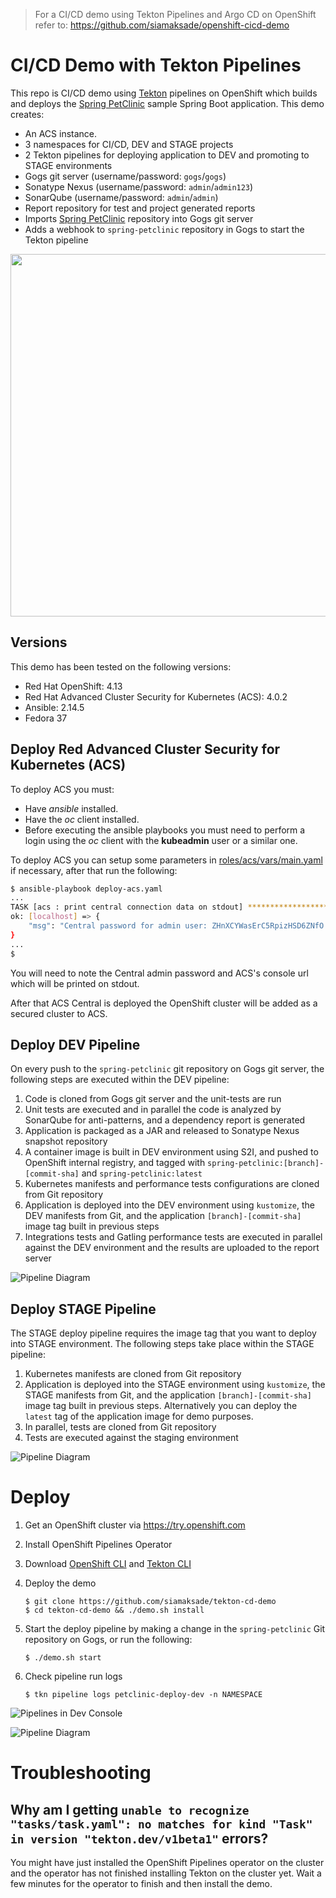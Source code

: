 
> For a CI/CD demo using Tekton Pipelines and Argo CD on OpenShift refer to:
> https://github.com/siamaksade/openshift-cicd-demo

# CI/CD Demo with Tekton Pipelines

This repo is CI/CD demo using [Tekton](http://www.tekton.dev) pipelines on OpenShift which builds and deploys the [Spring PetClinic](https://github.com/spring-projects/spring-petclinic) sample Spring Boot application. This demo creates:

* An ACS instance. 
* 3 namespaces for CI/CD, DEV and STAGE projects
* 2 Tekton pipelines for deploying application to DEV and promoting to STAGE environments
* Gogs git server (username/password: `gogs`/`gogs`)
* Sonatype Nexus (username/password: `admin`/`admin123`)
* SonarQube (username/password: `admin`/`admin`)
* Report repository for test and project generated reports
* Imports [Spring PetClinic](https://github.com/spring-projects/spring-petclinic) repository into Gogs git server
* Adds a webhook to `spring-petclinic` repository in Gogs to start the Tekton pipeline

<p align="center">
  <img width="580" src="docs/images/projects.svg">
</p>

## Versions

This demo has been tested on the following versions:

* Red Hat OpenShift: 4.13
* Red Hat Advanced Cluster Security for Kubernetes (ACS): 4.0.2
* Ansible: 2.14.5
* Fedora 37

## Deploy Red Advanced Cluster Security for Kubernetes (ACS)

To deploy ACS you must:

* Have _ansible_ installed.
* Have the _oc_ client installed.
* Before executing the ansible playbooks you must need to perform a login using the _oc_ client with the **kubeadmin** user or a similar one.

To deploy ACS you can setup some parameters in [roles/acs/vars/main.yaml](roles/acs/vars/main.yaml) if necessary, after that run the following:

```bash
$ ansible-playbook deploy-acs.yaml
...
TASK [acs : print central connection data on stdout] **********************************************************************************************************************************************************************************************************
ok: [localhost] => {
    "msg": "Central password for admin user: ZHnXCYWasErC5RpizHSD6ZNfO ACS console: https://['central-acs-central.apps.ocp.labmad.redhat.com']"
}
...
$
```

You will need to note the Central admin password and ACS's console url which will be printed on stdout.

After that ACS Central is deployed the OpenShift cluster will be added as a secured cluster to ACS. 


## Deploy DEV Pipeline

On every push to the `spring-petclinic` git repository on Gogs git server, the following steps are executed within the DEV pipeline:

1. Code is cloned from Gogs git server and the unit-tests are run
1. Unit tests are executed and in parallel the code is analyzed by SonarQube for anti-patterns, and a dependency report is generated
1. Application is packaged as a JAR and released to Sonatype Nexus snapshot repository
1. A container image is built in DEV environment using S2I, and pushed to OpenShift internal registry, and tagged with `spring-petclinic:[branch]-[commit-sha]` and `spring-petclinic:latest`
1. Kubernetes manifests and performance tests configurations are cloned from Git repository
1. Application is deployed into the DEV environment using `kustomize`, the DEV manifests from Git, and the application `[branch]-[commit-sha]` image tag built in previous steps
1. Integrations tests and Gatling performance tests are executed in parallel against the DEV environment and the results are uploaded to the report server

![Pipeline Diagram](docs/images/pipeline-diagram-dev.svg)

## Deploy STAGE Pipeline

The STAGE deploy pipeline requires the image tag that you want to deploy into STAGE environment. The following steps take place within the STAGE pipeline:
1. Kubernetes manifests are cloned from Git repository
1. Application is deployed into the STAGE environment using `kustomize`, the STAGE manifests from Git, and the application `[branch]-[commit-sha]` image tag built in previous steps. Alternatively you can deploy the `latest` tag of the application image for demo purposes.
1. In parallel, tests are cloned from Git repository
1. Tests are executed against the staging environment

![Pipeline Diagram](docs/images/pipeline-diagram-stage.svg)


# Deploy

1. Get an OpenShift cluster via https://try.openshift.com
1. Install OpenShift Pipelines Operator
1. Download [OpenShift CLI](https://mirror.openshift.com/pub/openshift-v4/clients/ocp/latest/) and [Tekton CLI](https://github.com/tektoncd/cli/releases)
1. Deploy the demo

    ```
    $ git clone https://github.com/siamaksade/tekton-cd-demo
    $ cd tekton-cd-demo && ./demo.sh install
    ```

1. Start the deploy pipeline by making a change in the `spring-petclinic` Git repository on Gogs, or run the following:

    ```
    $ ./demo.sh start
    ```

1. Check pipeline run logs

    ```
    $ tkn pipeline logs petclinic-deploy-dev -n NAMESPACE
    ```

![Pipelines in Dev Console](docs/images/pipelines.png)

![Pipeline Diagram](docs/images/pipeline-viz.png)


# Troubleshooting

## Why am I getting `unable to recognize "tasks/task.yaml": no matches for kind "Task" in version "tekton.dev/v1beta1"` errors?

You might have just installed the OpenShift Pipelines operator on the cluster and the operator has not finished installing Tekton on the cluster yet. Wait a few minutes for the operator to finish and then install the demo.
